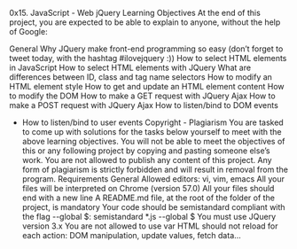 0x15. JavaScript - Web jQuery
Learning Objectives
At the end of this project, you are expected to be able to explain to anyone, without the help of Google:

General
Why JQuery make front-end programming so easy (don’t forget to tweet today, with the hashtag #ilovejquery :))
How to select HTML elements in JavaScript
How to select HTML elements with JQuery
What are differences between ID, class and tag name selectors
How to modify an HTML element style
How to get and update an HTML element content
How to modify the DOM
How to make a GET request with JQuery Ajax
How to make a POST request with JQuery Ajax
How to listen/bind to DOM events
- How to listen/bind to user events
Copyright - Plagiarism
You are tasked to come up with solutions for the tasks below yourself to meet with the above learning objectives.
You will not be able to meet the objectives of this or any following project by copying and pasting someone else’s work.
You are not allowed to publish any content of this project.
Any form of plagiarism is strictly forbidden and will result in removal from the program.
Requirements
General
Allowed editors: vi, vim, emacs
All your files will be interpreted on Chrome (version 57.0)
All your files should end with a new line
A README.md file, at the root of the folder of the project, is mandatory
Your code should be semistandard compliant with the flag --global $: semistandard *.js --global $
You must use JQuery version 3.x
You are not allowed to use var
HTML should not reload for each action: DOM manipulation, update values, fetch data…
